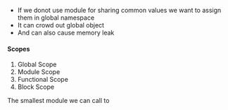 - If we donot use module for sharing common values we want to assign them in global namespace
- It can crowd out global object
- And can also cause memory leak

#### Scopes
1. Global Scope
2. Module Scope
3. Functional Scope
4. Block Scope

The smallest module we can call to 